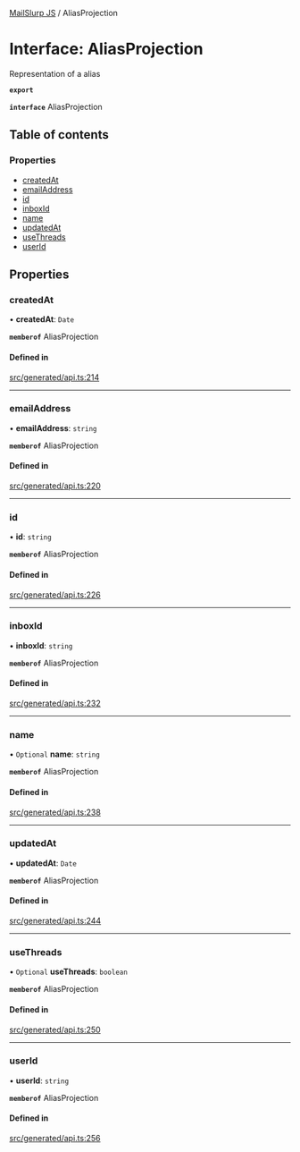 [MailSlurp JS](../README.md) / AliasProjection

# Interface: AliasProjection

Representation of a alias

**`export`**

**`interface`** AliasProjection

## Table of contents

### Properties

- [createdAt](AliasProjection.md#createdat)
- [emailAddress](AliasProjection.md#emailaddress)
- [id](AliasProjection.md#id)
- [inboxId](AliasProjection.md#inboxid)
- [name](AliasProjection.md#name)
- [updatedAt](AliasProjection.md#updatedat)
- [useThreads](AliasProjection.md#usethreads)
- [userId](AliasProjection.md#userid)

## Properties

### createdAt

• **createdAt**: `Date`

**`memberof`** AliasProjection

#### Defined in

[src/generated/api.ts:214](https://github.com/mailslurp/mailslurp-client/blob/f0f645f/src/generated/api.ts#L214)

___

### emailAddress

• **emailAddress**: `string`

**`memberof`** AliasProjection

#### Defined in

[src/generated/api.ts:220](https://github.com/mailslurp/mailslurp-client/blob/f0f645f/src/generated/api.ts#L220)

___

### id

• **id**: `string`

**`memberof`** AliasProjection

#### Defined in

[src/generated/api.ts:226](https://github.com/mailslurp/mailslurp-client/blob/f0f645f/src/generated/api.ts#L226)

___

### inboxId

• **inboxId**: `string`

**`memberof`** AliasProjection

#### Defined in

[src/generated/api.ts:232](https://github.com/mailslurp/mailslurp-client/blob/f0f645f/src/generated/api.ts#L232)

___

### name

• `Optional` **name**: `string`

**`memberof`** AliasProjection

#### Defined in

[src/generated/api.ts:238](https://github.com/mailslurp/mailslurp-client/blob/f0f645f/src/generated/api.ts#L238)

___

### updatedAt

• **updatedAt**: `Date`

**`memberof`** AliasProjection

#### Defined in

[src/generated/api.ts:244](https://github.com/mailslurp/mailslurp-client/blob/f0f645f/src/generated/api.ts#L244)

___

### useThreads

• `Optional` **useThreads**: `boolean`

**`memberof`** AliasProjection

#### Defined in

[src/generated/api.ts:250](https://github.com/mailslurp/mailslurp-client/blob/f0f645f/src/generated/api.ts#L250)

___

### userId

• **userId**: `string`

**`memberof`** AliasProjection

#### Defined in

[src/generated/api.ts:256](https://github.com/mailslurp/mailslurp-client/blob/f0f645f/src/generated/api.ts#L256)
